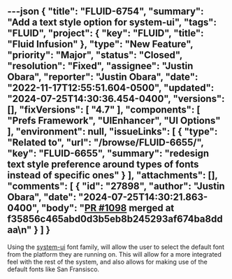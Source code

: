 ---json
{
  "title": "FLUID-6754",
  "summary": "Add a text style option for system-ui",
  "tags": "FLUID",
  "project": {
    "key": "FLUID",
    "title": "Fluid Infusion"
  },
  "type": "New Feature",
  "priority": "Major",
  "status": "Closed",
  "resolution": "Fixed",
  "assignee": "Justin Obara",
  "reporter": "Justin Obara",
  "date": "2022-11-17T12:55:51.604-0500",
  "updated": "2024-07-25T14:30:36.454-0400",
  "versions": [],
  "fixVersions": [
    "4.7"
  ],
  "components": [
    "Prefs Framework",
    "UIEnhancer",
    "UI Options"
  ],
  "environment": null,
  "issueLinks": [
    {
      "type": "Related to",
      "url": "/browse/FLUID-6655/",
      "key": "FLUID-6655",
      "summary": "redesign text style preference around types of fonts instead of specific ones"
    }
  ],
  "attachments": [],
  "comments": [
    {
      "id": "27898",
      "author": "Justin Obara",
      "date": "2024-07-25T14:30:21.863-0400",
      "body": "[PR #1098](https://github.com/fluid-project/infusion/pull/1098) merged at f35856c465abd0d3b5eb8b245293af674ba8ddaa\n"
    }
  ]
}
---
Using the [system-ui](https://w3c.github.io/csswg-drafts/css-fonts-4/#system-ui-def) font family, will allow the user to select the default font from the platform they are running on. This will allow for a more integrated feel with the rest of the system, and also allows for making use of the default fonts like San Fransisco.  

        